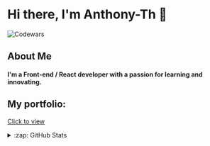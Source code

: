 # Hi there, I'm Anthony-Th 👋
<!--
**anthony-th/anthony-th** is a ✨ _special_ ✨ repository because its `README.md` (this file) appears on your GitHub profile.

Here are some ideas to get you started:

- 🔭 I’m currently working on ...
- 🌱 I’m currently learning ...
- 👯 I’m looking to collaborate on ...
- 🤔 I’m looking for help with ...
- 💬 Ask me about ...
- 📫 How to reach me: ...
- 😄 Pronouns: ...
- ⚡ Fun fact: ...
-->

<!-- ![Top Langs](https://github-readme-stats.vercel.app/api/top-langs/?username=anthony-th&layout=&card_width=495&theme=radical) -->


<!-- [![Top Langs](https://github-readme-stats.vercel.app/api/top-langs/?username=anthony-th&layout=compact)](https://github.com/anuraghazra/github-readme-stats) -->
![Codewars](https://www.codewars.com/users/anthony-th/badges/large/?viewBox="0,0,495,40") 

<!-- <a href="https://github.com/anthony-th/github-readme-stats"><img height=150
                                                                  src="https://github-readme-stats.vercel.app/api/top-langs/?username=anthony-th&layout=compact"/></a> -->
                       
<!-- ![image](https://github-readme-stats.vercel.app/api/top-langs/?username=anthony-th&layout=compact)                       
                       
![Top Langs](https://github-readme-stats.vercel.app/api/top-langs/?username=anthony-th&layout=compact) -->

## About Me

#### I'm a Front-end / React developer with a passion for learning and innovating.

## My portfolio:

[Сlick to view](https://anthony-th.github.io/cv)
    
<details>
  <summary>:zap: GitHub Stats</summary>
  <img align="left" alt="anthony-th's GitHub Stats" src="https://github-readme-stats.vercel.app/api?username=anthony-th&show_icons=true&hide_border=false&title_color=ff652f&icon_color=FFE400&bg_color=09131B&text_color=ffffff&border_color=0c1a25" /><br/>

</details>
<!-- <div align="center" style="margin: 40px 0 0">
   <a href="https://github.com/anthony-th/github-profile-views-counter">
       <img width="110px" src="https://komarev.com/ghpvc/?username=anthony-th&color=18124c">
   </a>
</div> -->
